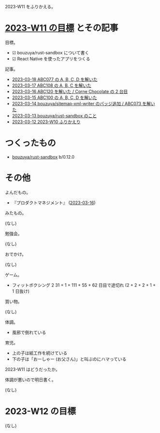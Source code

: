 2023-W11 をふりかえる。

# [2023-W11 の目標][2023-03-12] とその記事

目標。

- ☑ bouzuya/rust-sandbox について書く
- ☑ React Native を使ったアプリをつくる

記事。

- [2023-03-18 ABC077 の A, B, C, D を解いた][2023-03-18]
- [2023-03-17 ABC108 の A, B, C を解いた][2023-03-17]
- [2023-03-16 ABC120 を解いた / Corne Chocolate の 2 台目][2023-03-16]
- [2023-03-15 ABC100 の A, B, C, D を解いた][2023-03-15]
- [2023-03-14 bouzuya/sitemap-xml-writer のバッジ追加 / ABC073 を解いた][2023-03-14]
- [2023-03-13 bouzuya/rust-sandbox のこと][2023-03-13]
- [2023-03-12 2023-W10 ふりかえり][2023-03-12]

# つくったもの

- [bouzuya/rust-sandbox] b/0.12.0

# その他

よんだもの。

- 『プロダクトマネジメント』 ([2023-03-16])

みたもの。

(なし)

勉強会。

(なし)

おでかけ。

(なし)

ゲーム。

- フィットボクシング 2 31 + 1 + 111 + 55 + 62 日目で途切れ (2 + 2 + 2 + 1 + 1 日抜け)

買い物。

(なし)

体調。

- 風邪で倒れている

育児。

- 上の子は紙工作を続けている
- 下の子は「おーしゃー (お父さん)」と叫ぶのにハマっている

2023-W11 はどうだったか。

体調が悪いので明日書く。

(なし)

# 2023-W12 の目標

(なし)

[2023-03-12]: https://blog.bouzuya.net/2023/03/12/
[2023-03-13]: https://blog.bouzuya.net/2023/03/13/
[2023-03-14]: https://blog.bouzuya.net/2023/03/14/
[2023-03-15]: https://blog.bouzuya.net/2023/03/15/
[2023-03-16]: https://blog.bouzuya.net/2023/03/16/
[2023-03-17]: https://blog.bouzuya.net/2023/03/17/
[2023-03-18]: https://blog.bouzuya.net/2023/03/18/
[bouzuya/rust-sandbox]: https://github.com/bouzuya/rust-sandbox
